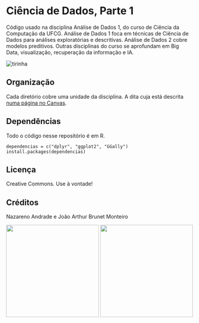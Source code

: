 # Ciência de Dados, Parte 1
Código usado na disciplina Análise de Dados 1, do curso de Ciência da Computação da UFCG. Análise de Dados 1 foca em técnicas de Ciência de Dados para análises exploratórias e descritivas. Análise de Dados 2 cobre modelos preditivos. Outras disciplinas do curso se aprofundam em Big Data, visualização, recuperação da informação e IA. 

![tirinha](http://i.stack.imgur.com/3ngU8.png)

## Organização
Cada diretório cobre uma unidade da disciplina. A dita cuja está descrita [numa página no Canvas](https://canvas.instructure.com/courses/1042175/modules).

## Dependências

Todo o código nesse repositório é em R.

```
dependencias = c("dplyr", "ggplot2", "GGally")
install.packages(dependencias)
```

## Licença
Creative Commons. Use à vontade!

## Créditos
Nazareno Andrade e João Arthur Brunet Monteiro

<img src="https://analytics-ufcg.github.io/dados-contra-corrupcao//img/logo-analytics-aleatoria.png" width=250>
<img src="https://2350b1fa-a-a6606a5f-s-sites.googlegroups.com/a/computacao.ufcg.edu.br/principal/config/40%20anos%20menor.jpg" width=250>
